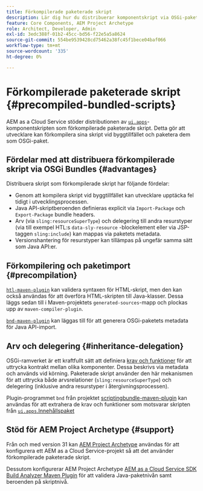 ```yaml
---
title: Förkompilerade paketerade skript
description: Lär dig hur du distribuerar komponentskript via OSGi-paket till Adobe Experience Manager Cloud Service.
feature: Core Components, AEM Project Archetype
role: Architect, Developer, Admin
exl-id: 3edc388f-01b2-45cc-bd56-f22e5a5a8624
source-git-commit: 554be9539428cd75462a38fc45f1bece04baf066
workflow-type: tm+mt
source-wordcount: '335'
ht-degree: 0%

---
```



# Förkompilerade paketerade skript {#precompiled-bundled-scripts}

AEM as a Cloud Service stöder distributionen av [`ui.apps`](https://experienceleague.adobe.com/docs/experience-manager-cloud-service/implementing/developing/aem-project-content-package-structure.html?lang=sv-SE#code-packages-%2F-osgi-bundles)-komponentskripten som förkompilerade paketerade skript. Detta gör att utvecklare kan förkompilera sina skript vid byggtillfället och paketera dem som OSGi-paket.

## Fördelar med att distribuera förkompilerade skript via OSGi Bundles {#advantages}

Distribuera skript som förkompilerade skript har följande fördelar:

+ Genom att kompilera skript vid byggtillfället kan utvecklare upptäcka fel tidigt i utvecklingsprocessen.
+ Java API-skriptberoenden definieras explicit via `Import-Package` och `Export-Package` bundle headers.
+ Arv (via `sling:resourceSuperType`) och delegering till andra resurstyper (via till exempel HTL:s `data-sly-resource` -blockelement eller via JSP-taggen `sling:include`) kan mappas via paketets metadata.
+ Versionshantering för resurstyper kan tillämpas på ungefär samma sätt som Java API:er.

## Förkompilering och paketimport {#precompilation}

[`htl-maven-plugin`](https://sling.apache.org/components/htl-maven-plugin/index.html) kan validera syntaxen för HTML-skript, men den kan också användas för att överföra HTML-skripten till Java-klasser. Dessa läggs sedan till i Maven-projektets `generated-sources`-mapp och plockas upp av `maven-compiler-plugin`.

[`bnd-maven-plugin`](https://github.com/bndtools/bnd/tree/master/maven/bnd-maven-plugin) kan läggas till för att generera OSGi-paketets metadata för Java API-import.

## Arv och delegering {#inheritance-delegation}

OSGi-ramverket är ett kraftfullt sätt att definiera [krav och funktioner](https://docs.osgi.org/specification/osgi.core/7.0.0/framework.module.html#framework.module.dependencies) för att uttrycka kontrakt mellan olika komponenter. Dessa beskrivs via metadata och används vid körning. Paketerade skript använder den här mekanismen för att uttrycka både arvsrelationer (`sling:resourceSuperType`) och delegering (inklusive andra resurstyper i återgivningsprocessen).

Plugin-programmet `bnd` från projektet [scriptingbundle-maven-plugin](https://sling.apache.org/components/scriptingbundle-maven-plugin/bnd.html) kan användas för att extrahera de krav och funktioner som motsvarar skripten från [`ui.apps`.Innehållspaket &#x200B;](https://experienceleague.adobe.com/docs/experience-manager-cloud-service/implementing/developing/aem-project-content-package-structure.html?lang=sv-SE#code-packages-%2F-osgi-bundles)

## Stöd för AEM Project Archetype {#support}

Från och med version 31 kan [AEM Project Archetype](https://experienceleague.adobe.com/docs/experience-manager-core-components/using/developing/archetype/using.html?lang=sv-SE) användas för att konfigurera ett AEM as a Cloud Service-projekt så att det använder förkompilerade paketerade skript.

Dessutom konfigurerar AEM Project Archetype [AEM as a Cloud Service SDK Build Analyzer Maven Plugin](/help/developing/archetype/build-analyzer-maven-plugin.md) för att validera Java-paketnivån samt beroenden på skriptnivå.
